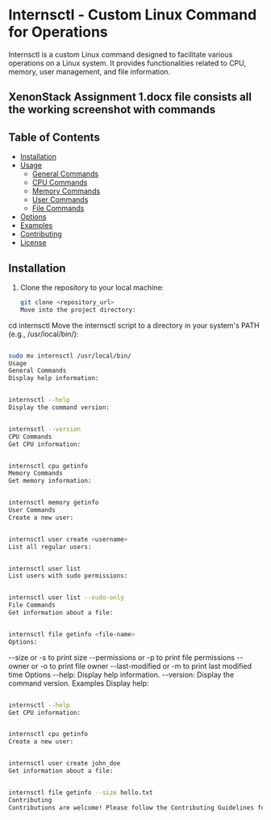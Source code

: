 # Internsctl - Custom Linux Command for Operations

Internsctl is a custom Linux command designed to facilitate various operations on a Linux system. It provides functionalities related to CPU, memory, user management, and file information.


## XenonStack Assignment 1.docx file consists all the working screenshot with commands

## Table of Contents

- [Installation](#installation)
- [Usage](#usage)
  - [General Commands](#general-commands)
  - [CPU Commands](#cpu-commands)
  - [Memory Commands](#memory-commands)
  - [User Commands](#user-commands)
  - [File Commands](#file-commands)
- [Options](#options)
- [Examples](#examples)
- [Contributing](#contributing)
- [License](#license)

## Installation

1. Clone the repository to your local machine:

   ```bash
   git clone <repository_url>
   Move into the project directory:
   ```

cd internsctl
Move the internsctl script to a directory in your system's PATH (e.g., /usr/local/bin/):

```bash

sudo mv internsctl /usr/local/bin/
Usage
General Commands
Display help information:
```

```bash

internsctl --help
Display the command version:
```

```bash

internsctl --version
CPU Commands
Get CPU information:
```

```bash

internsctl cpu getinfo
Memory Commands
Get memory information:
```

```bash

internsctl memory getinfo
User Commands
Create a new user:
```

```bash

internsctl user create <username>
List all regular users:
```

```bash

internsctl user list
List users with sudo permissions:
```

```bash

internsctl user list --sudo-only
File Commands
Get information about a file:
```

```bash

internsctl file getinfo <file-name>
Options:
```

--size or -s to print size
--permissions or -p to print file permissions
--owner or -o to print file owner
--last-modified or -m to print last modified time
Options
--help: Display help information.
--version: Display the command version.
Examples
Display help:

```bash

internsctl --help
Get CPU information:
```

```bash

internsctl cpu getinfo
Create a new user:
```

```bash

internsctl user create john_doe
Get information about a file:
```

```bash

internsctl file getinfo --size hello.txt
Contributing
Contributions are welcome! Please follow the Contributing Guidelines for details.
```
